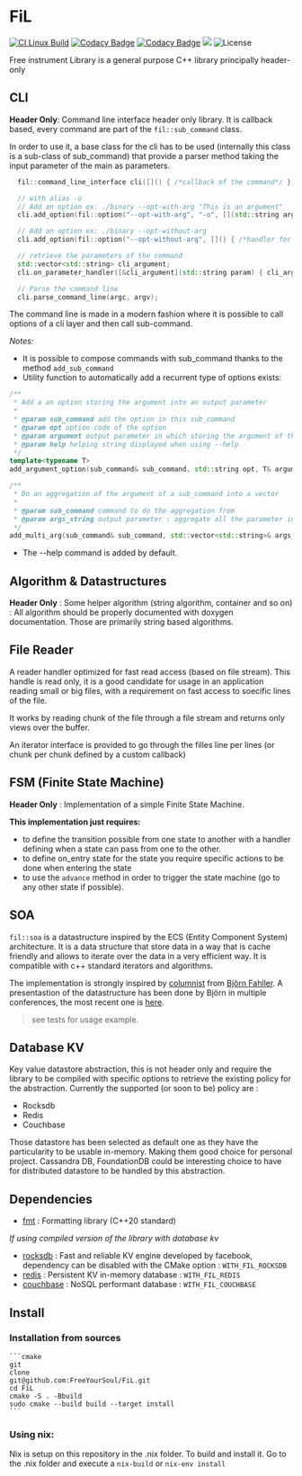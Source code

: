 # FiL

[![CI Linux Build](https://github.com/FreeYourSoul/FiL/actions/workflows/ci-linux.yml/badge.svg)](https://github.com/FreeYourSoul/FiL/actions/workflows/ci-linux.yml)
[![Codacy Badge](https://api.codacy.com/project/badge/Grade/f0e4ad29546841038cd558a38d619e21)](https://app.codacy.com/gh/FreeYourSoul/FiL?utm_source=github.com&utm_medium=referral&utm_content=FreeYourSoul/FiL&utm_campaign=Badge_Grade)
[![Codacy Badge](https://app.codacy.com/project/badge/Coverage/a35205510e714acb9fb438c6f8d1da4a)](https://app.codacy.com/gh/FreeYourSoul/FiL/dashboard?utm_source=gh&utm_medium=referral&utm_content=&utm_campaign=Badge_coverage)
![](https://tokei.rs/b1/github/FreeYourSoul/FiL?category=lines)
![License](https://img.shields.io/badge/license-MIT-blue.svg)

Free instrument Library is a general purpose C++ library principally header-only

## CLI

**Header Only**: Command line interface header only library. It is callback based, every command are part of the
`fil::sub_command` class.

In order to use it, a base class for the cli has to be used (internally this class is a sub-class of sub_command) that
provide a parser method taking the input parameter of the main as parameters.

```c++
  fil::command_line_interface cli([]() { /*callback of the command*/ }, "A Simple Command Line tool");

  // with alias -o
  // Add an option ex: ./binary --opt-with-arg "This is an argument"
  cli.add_option(fil::option("--opt-with-arg", "-o", [](std::string arg) { /*handler for the options*/ }, "command with arg"));

  // Add an option ex: ./binary --opt-without-arg
  cli.add_option(fil::option("--opt-without-arg", []() { /*handler for the options without argument required in the opt*/ }, "command with arg"));

  // retrieve the parameters of the command
  std::vector<std::string> cli_argument;
  cli.on_parameter_handler([&cli_argument](std::string param) { cli_argument.emplace_back(std::move(param)); });

  // Parse the command line
  cli.parse_command_line(argc, argv);
```

The command line is made in a modern fashion where it is possible to call options of a cli layer and then call sub-command.

_Notes:_

- It is possible to compose commands with sub_command thanks to the method `add_sub_command`
- Utility function to automatically add a recurrent type of options exists:

```c++
/**
 * Add a an option storing the argument into an output parameter
 *
 * @param sub_command add the option in this sub_command
 * @param opt option code of the option
 * @param argument output parameter in which storing the argument of the option (can be integral or string)
 * @param help helping string displayed when using --help
 */
template<typename T>
add_argument_option(sub_command& sub_command, std::string opt, T& argument, std::string help = "");

/**
 * Do an aggregation of the argument of a sub_command into a vector
 *
 * @param sub_command command to do the aggregation from
 * @param args_string output parameter : aggregate all the parameter into this vector
 */
add_multi_arg(sub_command& sub_command, std::vector<std::string>& args_string);
```

- The --help command is added by default.

## Algorithm & Datastructures

**Header Only** : Some helper algorithm (string algorithm, container and so on) : All algorithm should be properly
documented with doxygen documentation. Those are primarily string based algorithms.

## File Reader

A reader handler optimized for fast read access (based on file stream).
This handle is read only, it is a good candidate for usage in an application
reading small or big files, with a requirement on fast access to soecific 
lines of the file.

It works by reading chunk of the file through a file stream and returns only 
views over the buffer.

An iterator interface is provided to go through the filles line per lines (or 
chunk per chunk defined by a custom callback)

## FSM (Finite State Machine)

**Header Only** : Implementation of a simple Finite State Machine.

**This implementation just requires:**

- to define the transition possible from one state to another with a handler defining when a state can pass from one to
  the other.
- to define on_entry state for the state you require specific actions to be done when entering the state
- to use the `advance` method in order to trigger the state machine (go to any other state if possible).

## SOA

`fil::soa` is a datastructure inspired by the ECS (Entity Component System) architecture. It is a data structure that
store data in a way that is cache friendly and allows to iterate over the data in a very efficient way.
It is compatible with c++ standard iterators and algorithms.

The implementation is strongly inspired by [columnist](https://github.com/rollbear/columnist)
from [Björn Fahller](https://github.com/rollbear). A presentastion of the datastructure has been done by Björn in
multiple conferences, the most recent one is [here](https://www.youtube.com/watch?v=QStPbnKgIMU).

> see tests for usage example.

## Database KV

Key value datastore abstraction, this is not header only and require the library to be compiled with specific options to
retrieve the existing policy for the abstraction.
Currently the supported (or soon to be) policy are :

- Rocksdb
- Redis
- Couchbase

Those datastore has been selected as default one as they have the particularity to be usable in-memory. Making them good
choice for personal project.
Cassandra DB, FoundationDB could be interesting choice to have for distributed datastore to be handled by this
abstraction.

## Dependencies

- [fmt](https://github.com/fmtlib/fmt) : Formatting library (C++20 standard)

_If using compiled version of the library with database kv_

- [rocksdb](https://github.com/facebook/rocksdb) : Fast and reliable KV engine developed by facebook, dependency can be
  disabled with the CMake option : `WITH_FIL_ROCKSDB`
- [redis](https://github.com/redis/redis) : Persistent KV in-memory database : `WITH_FIL_REDIS`
- [couchbase](https://github.com/couchbase/libcouchbase) : NoSQL performant database : `WITH_FIL_COUCHBASE`

## Install

### Installation from sources

    ```cmake
    git
    clone
    git@github.com:FreeYourSoul/FiL.git
    cd FiL
    cmake -S . -Bbuild
    sudo cmake --build build --target install
    ```

### Using nix:

Nix is setup on this repository in the .nix folder.
To build and install it. Go to the .nix folder and execute a `nix-build` or `nix-env install`
